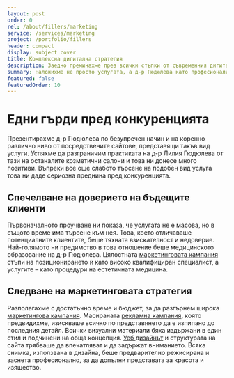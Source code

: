 ```yaml
---
layout: post
order: 0
rel: /about/fillers/marketing
service: /services/marketing
project: /portfolio/fillers
header: compact
display: subject cover
title: Комплексна дигитална стратегия
description: Заедно преминахме през всички стъпки от съвременния дигитален маркетинг-създаването на уеб сайт, засенемането на снимките и маркетинг планирането
summary: Наложихме не просто услугата, а д-р Гюдюлева като професионалист и изградихме доверие към нея и нейната работа.
featured: false
featuredOrder: 10
---
```

# Едни гърди пред конкуренцията
 Презентирахме д-р Гюдюлева по безупречен начин и на коренно различно ниво от посредствените сайтове, представящи такъв вид услуги. Успяхме да разграничим практиката на д-р Лилия Гюдюлева от тази на останалите козметични салони и това ни донесе много позитиви. Въпреки все още слабото търсене на подобен вид услуга това ни даде сериозна преднина пред конкуренцията.

## Спечелване на доверието на бъдещите клиенти
Първоначалното проучване ни показа, че услугата не е масова, но в същото време има търсене към нея. Това, което отличаваше потенциалните клиентите, беше тяхната взискателност и недоверие. Най-голямото ни предимство в това отношение беше медицинското образование на д-р Гюдюлева. Цялостната [маркетинговата кампания](./../../маркетинг/маркетинг-стратегия.html) стъпи на позиционирането ѝ като високо квалифициран специалист, а услугите – като процедури на естетичната медицина.

## Следване на маркетинговата стратегия
Разполагахме с достатъчно време и бюджет, за да разгърнем широка [маркетингова кампания](./../../маркетинг/маркетинг-стратегия.html). Масираната [рекламна кампания](./../../маркетинг/реклама.html), която предвидихме, изискваше всичко по представянето да е изпипано до последния детайл. Всички визуални материали бяха издържани в един стил и подчинени на обща концепция. [Уеб дизайнът](./../../маркетинг/уеб-дизайн.html) и структурата на сайта трябваше да впечатляват и да задържат вниманието. Всяка снимка, използвана в дизайна, беше предварително режисирана и заснета професионално, за да допълни представата за красота и изящество.